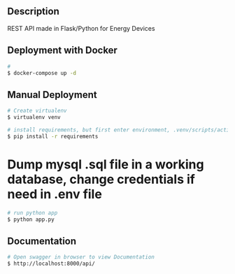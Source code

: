 ## Description

REST API made in Flask/Python for Energy Devices

## Deployment with Docker

```bash
# 
$ docker-compose up -d
```

## Manual Deployment

```bash
# Create virtualenv
$ virtualenv venv
```

```bash
# install requirements, but first enter environment, .venv/scripts/active
$ pip install -r requirements
```

# Dump mysql .sql file in a working database, change credentials if need in .env file

```bash
# run python app
$ python app.py
```

## Documentation

```bash
# Open swagger in browser to view Documentation
$ http://localhost:8000/api/

```